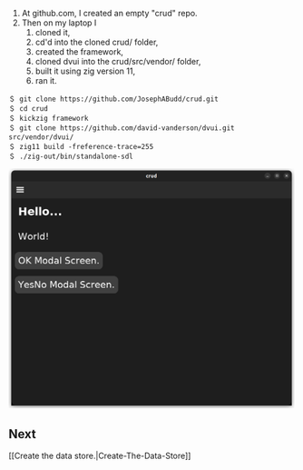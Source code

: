 1. At github.com, I created an empty "crud" repo.
2. Then on my laptop I
   1. cloned it,
   1. cd'd into the cloned crud/ folder,
   1. created the framework,
   1. cloned dvui into the crud/src/vendor/ folder,
   1. built it using zig version 11,
   1. ran it.

```shell
＄ git clone https://github.com/JosephABudd/crud.git
＄ cd crud
＄ kickzig framework
＄ git clone https://github.com/david-vanderson/dvui.git src/vendor/dvui/
＄ zig11 build -freference-trace=255
＄ ./zig-out/bin/standalone-sdl
```

![The framework.](./images/crud_framework.png)

## Next

[[Create the data store.|Create-The-Data-Store]]
